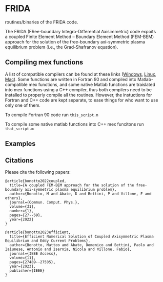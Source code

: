 # FRIDA
routines/binaries of the FRIDA code.

The FRIDA (FRee-boundary Integro-Differential Axisimmetric) code expoits a coupled Finite Element Method – Boundary Element Method (FEM-BEM) approach for the solution of the free-boundary axi-symmetric plasma equilibrium problem (i.e., the Grad-Shafranov equation).

## Compiling mex functions
A list of compatible compilers can be found at these links ([Windows](https://it.mathworks.com/support/requirements/supported-compilers.html), [Linux](https://it.mathworks.com/support/requirements/supported-compilers-linux.html), [Mac](https://it.mathworks.com/support/requirements/supported-compilers-mac.html)). Some functions are written in Fortran 90 and compiled into Matlab-compatible mex functions, and some native Matlab functions are traislated into mex functions using a C++ compiler, thus both compilers need to be installed to properly compile all the routines. However, the instuctions for Fortran and C++ code are kept separate, to ease things for who want to use only one of them.

To compile Fortran 90 code run `this_script.m`

To compile some native matlab functions into C++ mex funcitons run `that_script.m`

## Examples

## Citations
Please cite the following papers:
```
@article{bonotto2022coupled,
  title={A coupled FEM-BEM approach for the solution of the free-boundary axi-symmetric plasma equilibrium problem},
  author={Bonotto, M and Abate, D and Bettini, P and Villone, F and others},
  journal={Commun. Comput. Phys.},
  volume={31},
  number={1},
  pages={27--59},
  year={2022}
}
```
```
@article{bonotto2023efficient,
  title={Efficient Numerical Solution of Coupled Axisymmetric Plasma Equilibrium and Eddy Current Problems},
  author={Bonotto, Matteo and Abate, Domenico and Bettini, Paolo and Iaiunese, Antonio and Isernia, Nicola and Villone, Fabio},
  journal={IEEE Access},
  volume={11},
  pages={27489--27505},
  year={2023},
  publisher={IEEE}
}
```

